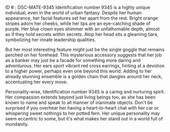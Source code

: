 ID # : DSC-MATE-9345
Identification number 9345 is a highly unique individual, even in the world of urban fantasy. Despite her human appearance, her facial features set her apart from the rest. Bright orange stripes adorn her cheeks, while her lips are an eye-catching shade of purple. Her blue clown eyes shimmer with an unfathomable depth, almost as if they hold secrets within secrets. Atop her head sits a gleaming tiara, symbolizing her innate leadership qualities. 

But her most interesting feature might just be the single goggle that remains perched on her forehead. This mysterious accessory suggests that her job as a banker may just be a facade for something more daring and adventurous. Her ears sport vibrant red cross earrings, hinting at a devotion to a higher power, perhaps even one beyond this world. Adding to her already stunning ensemble is a golden chain that dangles around her neck, accentuating her every move. 

Personality-wise, Identification number 9345 is a caring and nurturing spirit. Her compassion extends beyond just living beings too, as she has been known to name and speak to all manner of inanimate objects. Don't be surprised if you overhear her having a heart-to-heart chat with her car or whispering sweet nothings to her potted fern. Her unique personality may seem eccentric to some, but it's what makes her stand out in a world full of mundanity.